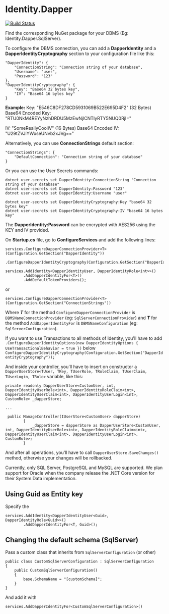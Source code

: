 # Identity.Dapper
[![Build Status](https://travis-ci.org/grandchamp/Identity.Dapper.svg?branch=master)](https://travis-ci.org/grandchamp/Identity.Dapper)

Find the corresponding NuGet package for your DBMS (Eg: Identity.Dapper.SqlServer).

To configure the DBMS connection, you can add a **DapperIdentity** and a **DapperIdentityCryptography** section to your configuration file like this:
```
"DapperIdentity": {
    "ConnectionString": "Connection string of your database",
    "Username": "user",
    "Password": "123"
},
"DapperIdentityCryptography": {
    "Key": "Base64 32 bytes key",
    "IV": "Base64 16 bytes key"
}
```

**Example:** 
Key: "E546C8DF278CD5931069B522E695D4F2" (32 Bytes)
Base64 Encoded Key: "RTU0NkM4REYyNzhDRDU5MzEwNjlCNTIyRTY5NUQ0RjI="

IV: "SomeReallyCoolIV" (16 Bytes)
Base64 Encoded IV: "U29tZVJlYWxseUNvb2xJVg=="


Alternatively, you can use **ConnectionStrings** default section:

```
"ConnectionStrings": {
    "DefaultConnection": "Connection string of your database"
}
```

Or you can use the User Secrets commands:
```
dotnet user-secrets set DapperIdentity:ConnectionString "Connection string of your database"
dotnet user-secrets set DapperIdentity:Password "123"
dotnet user-secrets set DapperIdentity:Username "user"

dotnet user-secrets set DapperIdentityCryptography:Key "base64 32 bytes key"
dotnet user-secrets set DapperIdentityCryptography:IV "base64 16 bytes key"
```

The **DapperIdentity:Password** can be encrypted with AES256 using the KEY and IV provided.

On **Startup.cs** file, go to **ConfigureServices** and add the following lines:
```
services.ConfigureDapperConnectionProvider<T>(Configuration.GetSection("DapperIdentity"))
        .ConfigureDapperIdentityCryptography(Configuration.GetSection("DapperIdentityCryptography"));

services.AddIdentity<DapperIdentityUser, DapperIdentityRole<int>>()
        .AddDapperIdentityFor<T>()
        .AddDefaultTokenProviders();
```

or 

```
services.ConfigureDapperConnectionProvider<T>(Configuration.GetSection("ConnectionStrings"))
```

Where ***T*** for the method ```ConfigureDapperConnectionProvider``` is ```DBMSNameConnectionProvider``` (eg: ```SqlServerConnectionProvider```) and ***T*** for the method ```AddDapperIdentityFor``` is ```DBMSNameConfiguration``` (eg: ```SqlServerConfiguration```).

If you want to use Transactions to all methods of Identity, you'll have to add `.ConfigureDapperIdentityOptions(new DapperIdentityOptions { UseTransactionalBehavior = true })` below `ConfigureDapperIdentityCryptography(Configuration.GetSection("DapperIdentityCryptography"));`

And inside your controller, you'll have to insert on constructor a `DapperUserStore<TUser, TKey, TUserRole, TRoleClaim, TUserClaim, TUserLogin, TRole>` variable, like this:

```
private readonly DapperUserStore<CustomUser, int, DapperIdentityUserRole<int>, DapperIdentityRoleClaim<int>, DapperIdentityUserClaim<int>, DapperIdentityUserLogin<int>, CustomRole> _dapperStore;

...

 public ManageController(IUserStore<CustomUser> dapperStore)
        {
            _dapperStore = dapperStore as DapperUserStore<CustomUser, int, DapperIdentityUserRole<int>, DapperIdentityRoleClaim<int>, DapperIdentityUserClaim<int>, DapperIdentityUserLogin<int>, CustomRole>;
        }
```

And after all operations, you'll have to call `DapperUserStore.SaveChanges()` method, otherwise your changes will be rollbacked.

Currently, only SQL Server, PostgreSQL and MySQL are supported. We plan support for Oracle when the company release the .NET Core version for their System.Data implementation.

## Using Guid as Entity key
Specify the <TKey>
```
services.AddIdentity<DapperIdentityUser<Guid>, DapperIdentityRole<Guid>>()
        .AddDapperIdentityFor<T, Guid>();
```

## Changing the default schema (SqlServer)

Pass a custom class that inherits from ```SqlServerConfiguration``` (or other)

```
public class CustomSqlServerConfiguration : SqlServerConfiguration
{
    public CustomSqlServerConfiguration()
    {
        base.SchemaName = "[customSchema]";
    }
}
```

And add it with
```
services.AddDapperIdentityFor<CustomSqlServerConfiguration>()
```
